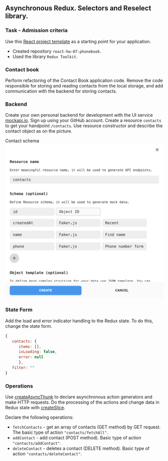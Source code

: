 ## Asynchronous Redux. Selectors and Reselect library.

### Task - Admission criteria

Use this
[React project template](https://github.com/goitacademy/react-homework-template/blob/main/README.en.md)
as a starting point for your application.

- Created repository `react-hw-07-phonebook`.
- Used the library `Redux Toolkit`.

### Contact book

Perform refactoring of the Contact Book application code. Remove the code
responsible for storing and reading contacts from the local storage, and add
communication with the backend for storing contacts.

### Backend

Create your own personal backend for development with the UI service
[mockapi.io](https://mockapi.io/). Sign up using your GitHub account. Create a
resource `contacts` to get your handpoint `/contacts`. Use resource constructor
and describe the contact object as on the picture.

Contact schema ![alt text](image.png)

### State Form

Add the load and error indicator handling to the Redux state. To do this, change
the state form.

```javascript
{
   contacts: {
      items: [],
      isLoading: false,
      error: null
      },
   filter: ""
}
```

### Operations

Use [createAsyncThunk](https://redux-toolkit.js.org/api/createAsyncThunk) to
declare asynchronous action generators and make HTTP requests. Do the processing
of the actions and change data in Redux state with
[createSlice](https://redux-toolkit.js.org/api/createSlice).

Declare the following operations:

- `fetchContacts` - get an array of contacts (GET method) by GET request. The
  basic type of action `"contacts/fetchAll"`.
- `addContact` - add contact (POST method). Basic type of action
  `"contacts/addContact"`.
- `deleteContact` - deletes a contact (DELETE method). Basic type of action
  `"contacts/deleteContact"`.
